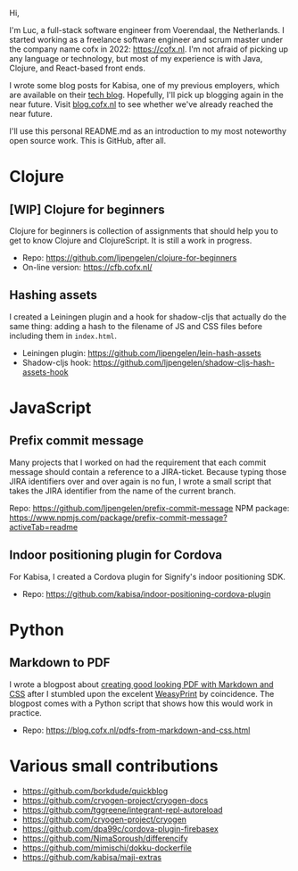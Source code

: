 Hi,

I'm Luc, a full-stack software engineer from Voerendaal, the Netherlands.
I started working as a freelance software engineer and scrum master under the company name cofx in 2022: https://cofx.nl.
I'm not afraid of picking up any language or technology, but most of my experience is with Java, Clojure, and React-based front ends.

I wrote some blog posts for Kabisa, one of my previous employers, which are available on their [tech blog](https://www.kabisa.nl/tech/). 
Hopefully, I'll pick up blogging again in the near future.
Visit [blog.cofx.nl](https://blog.cofx.nl) to see whether we've already reached the near future.

I'll use this personal README.md as an introduction to my most noteworthy open source work.
This is GitHub, after all.

# Clojure

## [WIP] Clojure for beginners

Clojure for beginners is collection of assignments that should help you to get to know Clojure and ClojureScript.
It is still a work in progress.

* Repo: https://github.com/ljpengelen/clojure-for-beginners
* On-line version: https://cfb.cofx.nl/

## Hashing assets

I created a Leiningen plugin and a hook for shadow-cljs that actually do the same thing: adding a hash to the filename of JS and CSS files before including them in `index.html`.

* Leiningen plugin: https://github.com/ljpengelen/lein-hash-assets
* Shadow-cljs hook: https://github.com/ljpengelen/shadow-cljs-hash-assets-hook

# JavaScript

## Prefix commit message

Many projects that I worked on had the requirement that each commit message should contain a reference to a JIRA-ticket.
Because typing those JIRA identifiers over and over again is no fun, I wrote a small script that takes the JIRA identifier from the name of the current branch.

Repo: https://github.com/ljpengelen/prefix-commit-message
NPM package: https://www.npmjs.com/package/prefix-commit-message?activeTab=readme

## Indoor positioning plugin for Cordova

For Kabisa, I created a Cordova plugin for Signify's indoor positioning SDK.

* Repo: https://github.com/kabisa/indoor-positioning-cordova-plugin

# Python

## Markdown to PDF

I wrote a blogpost about [creating good looking PDF with Markdown and CSS](https://blog.cofx.nl/pdfs-from-markdown-and-css.html) after I stumbled upon the excelent [WeasyPrint](https://weasyprint.org/) by coincidence.
The blogpost comes with a Python script that shows how this would work in practice.

* Repo: https://blog.cofx.nl/pdfs-from-markdown-and-css.html

# Various small contributions

* https://github.com/borkdude/quickblog
* https://github.com/cryogen-project/cryogen-docs
* https://github.com/tggreene/integrant-repl-autoreload
* https://github.com/cryogen-project/cryogen
* https://github.com/dpa99c/cordova-plugin-firebasex
* https://github.com/NimaSoroush/differencify
* https://github.com/mimischi/dokku-dockerfile
* https://github.com/kabisa/maji-extras
